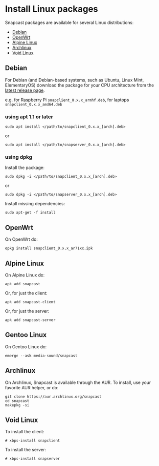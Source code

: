 # Install Linux packages

Snapcast packages are available for several Linux distributions:

- [Debian](#debian)
- [OpenWrt](#openwrt)
- [Alpine Linux](#alpine-linux)
- [Archlinux](#archlinux)
- [Void Linux](#void-linux)

## Debian

For Debian (and Debian-based systems, such as Ubuntu, Linux Mint, ElementaryOS) download the package for your CPU architecture from the [latest release page](https://github.com/badaix/snapcast/releases/latest).

e.g. for Raspberry Pi `snapclient_0.x.x_armhf.deb`, for laptops `snapclient_0.x.x_amd64.deb`

### using apt 1.1 or later

    sudo apt install </path/to/snapclient_0.x.x_[arch].deb>

or

    sudo apt install </path/to/snapserver_0.x.x_[arch].deb>

### using dpkg

Install the package:

    sudo dpkg -i </path/to/snapclient_0.x.x_[arch].deb>

or

    sudo dpkg -i </path/to/snapserver_0.x.x_[arch].deb>

Install missing dependencies:

    sudo apt-get -f install

## OpenWrt

On OpenWrt do:

    opkg install snapclient_0.x.x_ar71xx.ipk

## Alpine Linux

On Alpine Linux do:

    apk add snapcast

Or, for just the client:

    apk add snapcast-client

Or, for just the server:

    apk add snapcast-server

## Gentoo Linux

On Gentoo Linux do:

    emerge --ask media-sound/snapcast

## Archlinux

On Archlinux, Snapcast is available through the AUR.  To install, use your favorite AUR helper, or do:

    git clone https://aur.archlinux.org/snapcast
    cd snapcast
    makepkg -si

## Void Linux

To install the client:

    # xbps-install snapclient

To install the server:

    # xbps-install snapserver
